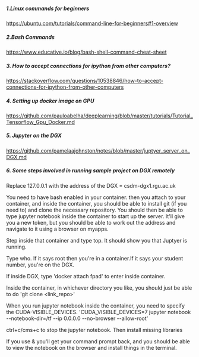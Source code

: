 ##### 1.Linux commands for beginners

https://ubuntu.com/tutorials/command-line-for-beginners#1-overview

##### 2.Bash Commands

https://www.educative.io/blog/bash-shell-command-cheat-sheet

##### 3. How to accept connections for ipython from other computers?


https://stackoverflow.com/questions/10538846/how-to-accept-connections-for-ipython-from-other-computers

##### 4. Setting up docker image on GPU

https://github.com/pauloabelha/deeplearning/blob/master/tutorials/Tutorial_Tensorflow_Gpu_Docker.md

##### 5. Jupyter on the DGX

https://github.com/pamelaajohnston/notes/blob/master/juptyer_server_on_DGX.md

##### 6. Some steps involved in running sample project on DGX remotely

Replace 127.0.0.1 with the address of the DGX = csdm-dgx1.rgu.ac.uk

You need to have bash enabled in your container. then you attach to your container, and inside the container, you should be able to install git (if you need to) and clone the necessary repository. You should then be able to type jupyter notebook inside the container to start up the server. It'll give you a new token, but you should be able to work out the address and navigate to it using a browser on myapps.


Step inside that container and type top. It should show you that Juptyer is running.



Type who. If it says root then you're in a container.If it says your student number, you're on the DGX.


If inside DGX, type 'docker attach fpad' to enter inside container.


Inside the container, in whichever directory you like, you should just be able to do 'git clone <link_repo>'

When you run jupyter notebook inside the container, you need to specify the CUDA-VISIBLE_DEVICES.
'CUDA_VISIBLE_DEVICES=7 jupyter notebook --notebook-dir=/tf --ip 0.0.0.0 --no-browser --allow-root'

ctrl+c/cms+c to stop the jupyter notebook. Then install missing libraries

If you use & you'll get your command prompt back, and you should be able to view the notebook on the browser and install things in the terminal.


```python

```
